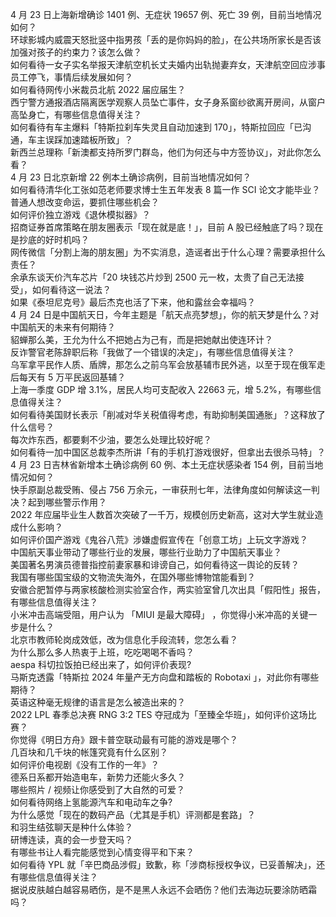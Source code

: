 4 月 23 日上海新增确诊 1401 例、无症状 19657 例、死亡 39 例，目前当地情况如何？  
环球影城内威震天怒批竖中指男孩「丢的是你妈妈的脸」，在公共场所家长是否该加强对孩子的约束力？该怎么做？  
如何看待一女子实名举报天津航空机长丈夫婚内出轨抛妻弃女，天津航空回应涉事员工停飞，事情后续发展如何？  
如何看待网传小米裁员北航 2022 届应届生？  
西宁警方通报酒店隔离医学观察人员坠亡事件，女子身系窗纱欲离开房间，从窗户高坠身亡，有哪些信息值得关注？  
如何看待有车主爆料「特斯拉刹车失灵且自动加速到 170」，特斯拉回应「已沟通，车主误踩加速踏板所致」？  
新西兰总理称「新澳都支持所罗门群岛，他们为何还与中方签协议」，对此你怎么看？  
4 月 23 日北京新增 22 例本土确诊病例，目前当地情况如何？  
如何看待清华化工张如范老师要求博士生五年发表 8 篇一作 SCI 论文才能毕业？  
普通人想改变命运，要抓住哪些机会？  
如何评价独立游戏《退休模拟器》？  
招商证券首席策略在朋友圈表示「现在就是底！」，目前 A 股已经触底了吗？现在是抄底的好时机吗？  
网传微信「分割上海的朋友圈」为不实消息，造谣者出于什么心理？需要承担什么责任？  
余承东谈天价汽车芯片「20 块钱芯片炒到 2500 元一枚，太贵了自己无法接受」，如何看待这一说法？  
如果《泰坦尼克号》最后杰克也活了下来，他和露丝会幸福吗？  
4 月 24 日是中国航天日，今年主题是「航天点亮梦想」，你的航天梦是什么？对中国航天的未来有何期待？  
貂蝉那么美，王允为什么不把她占为己有，而是把她献出使连环计？  
反诈警官老陈辞职后称「我做了一个错误的决定」，有哪些信息值得关注？  
乌军拿平民作人质、盾牌，那怎么之前乌军会放基辅市民外逃，以至于现在俄军走后每天有 5 万平民返回基辅？  
上海一季度 GDP 增 3.1%，居民人均可支配收入 22663 元，增 5.2%，有哪些信息值得关注？  
如何看待美国财长表示「削减对华关税值得考虑，有助抑制美国通胀」？这释放了什么信号？  
每次炸东西，都要剩不少油，要怎么处理比较好呢？  
如何看待一加中国区总裁李杰所讲「有的手机打游戏很好，但拿出去很杀马特」？  
4 月 23 日吉林省新增本土确诊病例 60 例、本土无症状感染者 154 例，目前当地情况如何？  
快手原副总裁受贿、侵占 756 万余元，一审获刑七年，法律角度如何解读这一判决？起到哪些警示作用？  
2022 年应届毕业生人数首次突破了一千万，规模创历史新高，这对大学生就业造成什么影响？  
如何评价国产游戏《鬼谷八荒》涉嫌虚假宣传在「创意工坊」上玩文字游戏？  
中国航天事业带动了哪些行业的发展，哪些行业助力了中国航天事业？  
美国著名男演员德普指控前妻家暴和诽谤自己，如何看待这一舆论的反转？  
我国有哪些国宝级的文物流失海外，在国外哪些博物馆能看到？  
安徽合肥暂停与两家核酸检测实验室合作，两实验室曾几次出具「假阳性」报告，有哪些信息值得关注？  
小米冲击高端受阻，用户认为 「MIUI 是最大障碍」 ，你觉得小米冲高的关键一步是什么？  
北京市教师轮岗成效低，改为信息化手段流转，您怎么看？  
为什么那么多人热衷于上班，吃吃喝喝不香吗？  
aespa 科切拉饭拍已经出来了，如何评价表现?  
马斯克透露「特斯拉 2024 年量产无方向盘和踏板的 Robotaxi 」，对此你有哪些期待？  
英语这种毫无规律的语言是怎么被造出来的？  
2022 LPL 春季总决赛 RNG 3:2 TES 夺冠成为「至臻全华班」，如何评价这场比赛？  
你觉得《明日方舟》跟卡普空联动最有可能的游戏是哪个？  
几百块和几千块的帐篷究竟有什么区别？  
如何评价电视剧《没有工作的一年》？  
德系日系都开始造电车，新势力还能火多久？  
哪些照片 / 视频让你感受到了大自然的可爱？  
如何看待网络上氢能源汽车和电动车之争?  
为什么感觉「现在的数码产品（尤其是手机）评测都是套路」？  
和羽生结弦聊天是种什么体验？  
研博连读，真的会一步登天吗？  
有哪些书让人看完能感觉到心情变得平和下来？  
如何看待 YPL 就「辛巴商品涉假」致歉，称「涉商标授权争议，已妥善解决」，还有哪些信息值得关注？  
据说皮肤越白越容易晒伤，是不是黑人永远不会晒伤？他们去海边玩要涂防晒霜吗？  

